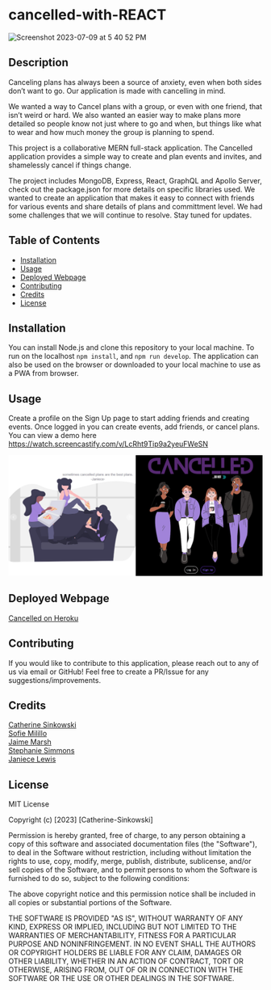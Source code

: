 # cancelled-with-REACT

![Screenshot 2023-07-09 at 5 40 52 PM](https://github.com/CatSink/cancelled-event-REACT/assets/121777930/a37fb8d4-23bb-49a1-ac3f-a57a20b47f69)

## Description

Canceling plans has always been a source of anxiety, even when both sides don’t want to go. Our application is made with cancelling in mind. 

We wanted a way to Cancel plans with a group, or even with one friend, that isn’t weird or hard. We also wanted an easier way to make plans more detailed so people know not just where to go and when, but things like what to wear and how much money the group is planning to spend.

This project is a collaborative MERN full-stack application. The Cancelled application provides a simple way to create and plan events and invites, and shamelessly cancel if things change.

The project includes MongoDB, Express, React, GraphQL and Apollo Server, check out the package.json for more details on specific libraries used. We wanted to create an application that makes it easy to connect with friends for various events and share details of plans and committment level. We had some challenges that we will continue to resolve. Stay tuned for updates.

## Table of Contents

- [Installation](#installation)
- [Usage](#usage)
- [Deployed Webpage](#deployedwebpage)
- [Contributing](#contributing)
- [Credits](#credits)
- [License](#license)

## Installation

You can install Node.js and clone this repository to your local machine. To run on the localhost `npm install`, and `npm run develop`. The application can also be used on the browser or downloaded to your local machine to use as a PWA from browser.

## Usage

Create a profile on the Sign Up page to start adding friends and creating events. Once logged in you can create events, add friends, or cancel plans. You can view a demo here <https://watch.screencastify.com/v/LcRht9Tip9a2yeuFWeSN>

![home-page](assets/CancelledSS.jpg)



## Deployed Webpage

[Cancelled on Heroku](https://cancelled-31d22d03f3fe.herokuapp.com/) 


## Contributing

If you would like to contribute to this application, please reach out to any of us via email or GitHub! Feel free to create a PR/Issue for any suggestions/improvements.

## Credits

[Catherine Sinkowski](https://github.com/CatSink) <br>
[Sofie Milillo](https://github.com/smilillo) <br>
[Jaime Marsh](https://github.com/jaimemarsh) <br>
[Stephanie Simmons](https://github.com/ssimmons122) <br>
[Janiece Lewis](https://github.com/Janiece-Lewis) <br>

## License

MIT License

Copyright (c) [2023] [Catherine-Sinkowski]

Permission is hereby granted, free of charge, to any person obtaining a copy
of this software and associated documentation files (the "Software"), to deal
in the Software without restriction, including without limitation the rights
to use, copy, modify, merge, publish, distribute, sublicense, and/or sell
copies of the Software, and to permit persons to whom the Software is
furnished to do so, subject to the following conditions:

The above copyright notice and this permission notice shall be included in all
copies or substantial portions of the Software.

THE SOFTWARE IS PROVIDED "AS IS", WITHOUT WARRANTY OF ANY KIND, EXPRESS OR
IMPLIED, INCLUDING BUT NOT LIMITED TO THE WARRANTIES OF MERCHANTABILITY,
FITNESS FOR A PARTICULAR PURPOSE AND NONINFRINGEMENT. IN NO EVENT SHALL THE
AUTHORS OR COPYRIGHT HOLDERS BE LIABLE FOR ANY CLAIM, DAMAGES OR OTHER
LIABILITY, WHETHER IN AN ACTION OF CONTRACT, TORT OR OTHERWISE, ARISING FROM,
OUT OF OR IN CONNECTION WITH THE SOFTWARE OR THE USE OR OTHER DEALINGS IN THE
SOFTWARE.
